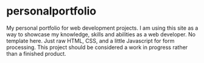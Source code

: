 # personalportfolio
My personal portfolio for web development projects.
I am using this site as a way to showcase my knowledge, skills and abilities as a web developer.  No template here.  Just raw HTML, CSS, and a little Javascript for form processing.  This project should be considered a work in progress rather than a finished product.
